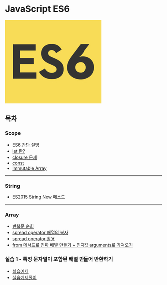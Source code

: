 # JavaScript ES6
![](https://github.com/cwadven/JavaScript_ES6/blob/master/scope/asset/es6.jpg)<br>

## 목차

### Scope
- [ES6 간단 설명](https://github.com/cwadven/JavaScript_ES6/blob/master/scope/ES6(ES2015).md "ES6 간단 설명")
- [let 란?](https://github.com/cwadven/JavaScript_ES6/blob/master/scope/let.md "let 란?")
- [closure 문제](https://github.com/cwadven/JavaScript_ES6/blob/master/scope/closure.md "closure 문제")
- [const](https://github.com/cwadven/JavaScript_ES6/blob/master/scope/const.md "const")
- [Immutable Array](https://github.com/cwadven/JavaScript_ES6/blob/master/scope/immutable_array.md "Immutable Array")

---

### String
- [ES2015 String New 메소드](https://github.com/cwadven/JavaScript_ES6/blob/master/string/string.md "ES2015 String New 메소드")

---

### Array
- [반복문 순회](https://github.com/cwadven/JavaScript_ES6/blob/master/array/for_of.md "반복문 순회")
- [spread operator 배열의 복사](https://github.com/cwadven/JavaScript_ES6/blob/master/array/spread_operator_array_copy.md "spread operator 배열의 복사")
- [spread operator 활용](https://github.com/cwadven/JavaScript_ES6/blob/master/array/spread_operator_activity.md "spread operator 활용")
- [from 메서드로 진짜 배열 만들기 + 인자값 arguments로 가져오기](https://github.com/cwadven/JavaScript_ES6/blob/master/array/from_method_array.md "from 메서드로 진짜 배열 만들기")

### 실습 1 - 특정 문자열이 포함된 배열 만들어 반환하기
- [실습예제](https://github.com/cwadven/JavaScript_ES6/blob/master/activity/question.md "실습예제")
- [실습예제풀이](https://github.com/cwadven/JavaScript_ES6/blob/master/activity/answer.md "실습예제풀이")
